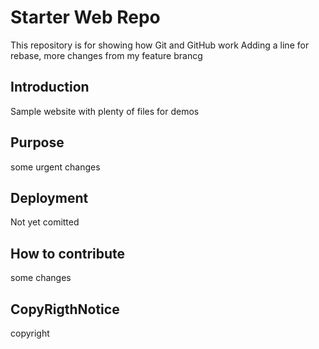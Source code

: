 # Starter Web Repo

This repository is for showing how Git and GitHub work
Adding a line for rebase, more changes from my feature brancg

## Introduction

Sample website with plenty of files for demos


## Purpose
some urgent changes


## Deployment

Not yet comitted

## How to contribute

some changes

## CopyRigthNotice

copyright